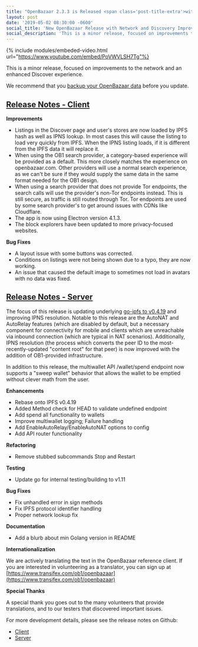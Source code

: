```yaml
---
title: "OpenBazaar 2.3.3 is Released <span class='post-title-extra'>with Network and Discovery Improvements</span>"
layout: post
date: '2019-05-02 08:30:00 -0600'
social_title: 'New OpenBazaar Release with Network and Discovery Improvements'
social_description: 'This is a minor release, focused on improvements to the network and an enhanced Discover experience.'
---
```


{% include modules/embeded-video.html url="https://www.youtube.com/embed/PoVWVLSH7Tg"%}

This is a minor release, focused on improvements to the network and an enhanced Discover experience. 

We recommend that you [backup your OpenBazaar data](https://openbazaar.zendesk.com/hc/en-us/articles/115002761312-How-do-I-backup-my-store-) before you update.

[Release Notes - Client](https://github.com/OpenBazaar/openbazaar-desktop/releases)
-----------------------------

**Improvements**

* Listings in the Discover page and user's stores are now loaded by IPFS hash as well as IPNS lookup. In most cases this will cause the listing to load very quickly from IPFS. When the IPNS listing loads, if it is different from the IPFS data it will replace it.
* When using the OB1 search provider, a category-based experience will be provided as a default. This more closely matches the experience on openbazaar.com. Other providers will use a normal search experience, as we can't be sure if they would supply the same data in the same format needed for the OB1 design. 
* When using a search provider that does not provide Tor endpoints, the search calls will use the provider's non-Tor endpoints instead. This is still secure, as traffic is still routed through Tor. Tor endpoints are used by some search provider's to get around issues with CDNs like Cloudflare. 
* The app is now using Electron version 4.1.3. 
* The block explorers have been updated to more privacy-focused websites.

**Bug Fixes**

* A layout issue with some buttons was corrected.
* Conditions on listings were not being shown due to a typo, they are now working.
* An issue that caused the default image to sometimes not load in avatars with no data was fixed.

[Release Notes - Server](https://github.com/OpenBazaar/openbazaar-go/releases)
-----------------------------

The focus of this release is updating underlying [go-ipfs to v0.4.19](https://github.com/ipfs/go-ipfs/releases/tag/v0.4.19) and improving IPNS resolution. Notable to this release are the AutoNAT and AutoRelay features (which are disabled by default, but a necessary component for connectivity for mobile and clients which are unreachable via inbound connection (which are typical in NAT scenarios). Additionally, IPNS resolution (the process which converts the peer ID to the most-recently-updated "content root" for that peer) is now improved with the addition of OB1-provided infrastructure.

In addition to this release, the multiwallet API /wallet/spend endpoint now supports a "sweep wallet" behavior that allows the wallet to be emptied without clever math from the user.

**Enhancements**

* Rebase onto IPFS v0.4.19
* Added Method check for HEAD to validate undefined endpoint
* Add spend all functionality to wallets
* Improve multiwallet logging; Failure handling
* Add EnableAutoRelay/EnableAutoNAT options to config
* Add API router functionality

**Refactoring**

* Remove stubbed subcommands Stop and Restart

**Testing**

* Update go for internal testing/building to v1.11

**Bug Fixes**

* Fix unhandled error in sign methods
* Fix IPFS protocol identifier handling
* Proper network lookup fix

**Documentation**

* Add a blurb about min Golang version in README

**Internationalization**

We are actively translating the text in the OpenBazaar reference client. If you are interested in volunteering as a translator, you can sign up at [https://www.transifex.com/ob1/openbazaar](https://www.transifex.com/ob1/openbazaar)

**Special Thanks**

A special thank you goes out to the many volunteers that provide translations, and to our testers that discovered important issues.

For more development details, please see the release notes on Github:

* [Client](https://github.com/OpenBazaar/openbazaar-desktop/releases)
* [Server](https://github.com/OpenBazaar/openbazaar-go/releases)